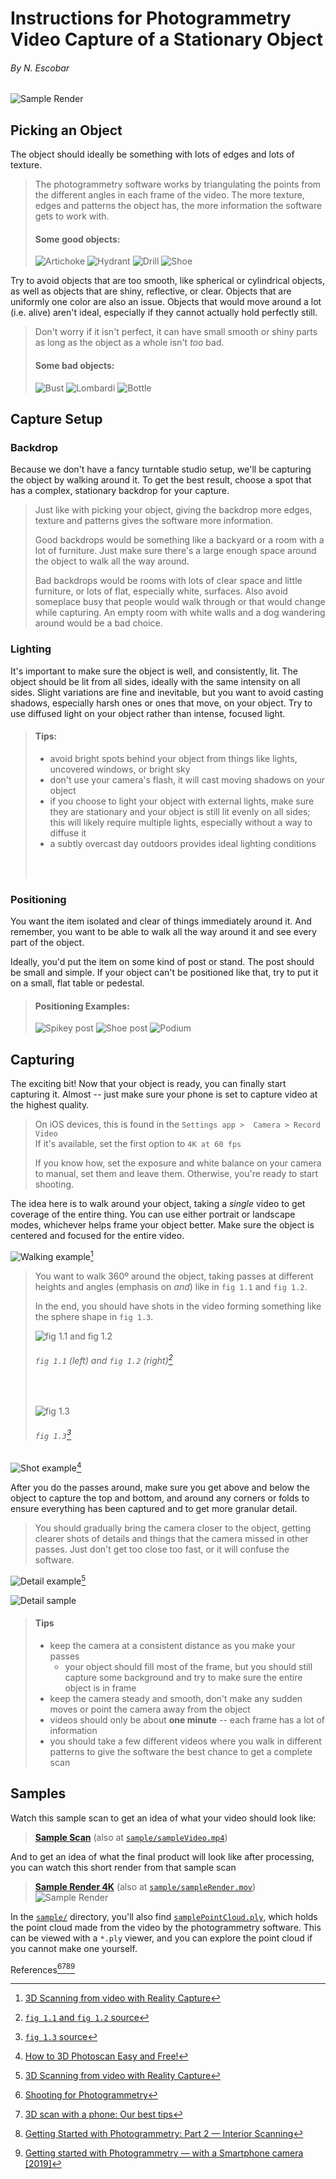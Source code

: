 # Instructions for Photogrammetry Video Capture of a Stationary Object
###### By N. Escobar

![Sample Render](../img/sampleRender.gif)

## Picking an Object
The object should ideally be something with lots of edges 
and lots of texture.

> The photogrammetry software works by triangulating the 
> points from the different angles in each frame of the 
> video. The more texture, edges and patterns the object 
> has, the more information the software gets to work with.
>
> #### Some good objects:
> 
> ![Artichoke](../img/artichoke.png)
> ![Hydrant](../img/hydrant.png)
> ![Drill](../img/drill.png)
> ![Shoe](../img/shoe1.jpeg)

Try to avoid objects that are too smooth, like spherical 
or cylindrical objects, as well as objects that are
shiny, reflective, or clear. Objects that are uniformly 
one color are also an issue. Objects that would move 
around a lot (i.e. alive) aren't ideal, especially if they
cannot actually hold perfectly still.

> Don't worry if it isn't perfect, it can have small smooth 
> or shiny parts as long as the object as a whole isn't 
> *too* bad.
>
> #### Some bad objects:
> 
> ![Bust](../img/bust.png)
> ![Lombardi](../img/lombardi.jpg)
> ![Bottle](../img/bottle.jpeg)

## Capture Setup

### Backdrop

Because we don't have a fancy turntable studio setup, we'll
be capturing the object by walking around it. To get the best
result, choose a spot that has a complex, stationary 
backdrop for your capture.

> Just like with picking your object, giving the backdrop
> more edges, texture and patterns gives the software more 
> information.
> 
> Good backdrops would be something like a backyard or a
> room with a lot of furniture. Just make sure there's a
> large enough space around the object to walk all the way
> around.
> 
> Bad backdrops would be rooms with lots of clear space and
> little furniture, or lots of flat, especially white, surfaces. 
> Also avoid someplace busy that people would walk through or 
> that would change while capturing. An empty room with white 
> walls and a dog wandering around would be a bad choice.

### Lighting

It's important to make sure the object is well, and 
consistently, lit. The object should be lit from all sides,
ideally with the same intensity on all sides. Slight
variations are fine and inevitable, but you want to avoid
casting shadows, especially harsh ones or ones that move, 
on your object. Try to use diffused light on your object
rather than intense, focused light.

> #### Tips:
> - avoid bright spots behind your object from things like
lights, uncovered windows, or bright sky
> - don't use your camera's flash, it will cast moving shadows
on your object
> - if you choose to light your object with external lights, 
make sure they are stationary and your object is still lit 
evenly on all sides; this will likely  require multiple lights,
especially without a way to diffuse it
> - a subtly overcast day outdoors provides ideal lighting 
conditions
> <br/>
> <br/>

### Positioning
You want the item isolated and clear of things immediately
around it. And remember, you want to be able to walk all the 
way around it and see every part of the object.

Ideally, you'd put the item on some kind of post or stand. 
The post should be small and simple. If your object can't be 
positioned like that, try to put it on a small, flat table or
pedestal.

> #### Positioning Examples:
> 
> ![Spikey post](../img/spikyPost.png)
> ![Shoe post](../img/shoe2.jpeg)
> ![Podium](../img/podium.jpeg)

## Capturing

The exciting bit! Now that your object is ready, you can
finally start capturing it. Almost -- just make sure your
phone is set to capture video at the highest quality.

> On iOS devices, this is found in the `Settings app > 
> Camera > Record Video`\
> If it's available, set the first option to `4K at 60 fps`
> 
> If you know how, set the exposure and white balance on your
> camera to manual, set them and leave them. Otherwise, you're 
> ready to start shooting.

The idea here is to walk around your object, taking a *single* 
video to get coverage of the entire thing. You can use either
portrait or landscape modes, whichever helps frame your object
better. Make sure the object is centered and focused for the
entire video.

![Walking example](../img/walking.gif)[^1]

> You want to walk 360º around the object, taking passes at 
> different heights and angles (emphasis on *and*) like in
> `fig 1.1` and `fig 1.2`.
> 
> In the end, you should have shots in the video forming 
> something like the sphere shape in `fig 1.3`.
> 
> ![fig 1.1 and fig 1.2](../img/cameraExample1.jpg)
> ###### `fig 1.1` *(left)* and `fig 1.2` *(right)*[^alpha]
>
> <br/>
>
> ![fig 1.3](../img/cameraExample2.jpg)
> ###### `fig 1.3`[^beta]

![Shot example](../img/stumpVid.gif)[^2]

After you do the passes around, make sure you get above and below the 
object to capture the top and bottom, and around any corners or folds
to ensure everything has been captured and to get more granular detail.

> You should gradually bring the camera closer to the object, getting
> clearer shots of details and things that the camera missed in other 
> passes. Just don't get too close too fast, or it will confuse the 
> software.

![Detail example](../img/view.gif)[^1]

![Detail sample](../img/detailSample.gif)


> #### Tips
> - keep the camera at a consistent distance as you make your passes
>   - your object should fill most of the frame, but you should still 
      capture some background and  try to make sure the entire object 
      is in frame
> - keep the camera steady and smooth, don't make any sudden moves or
>   point the camera away from the object
> - videos should only be about **one minute** -- each frame has a lot of 
    information
> - you should take a few different videos where you walk in different 
    patterns to give the software the best chance to get a complete
    scan

## Samples

Watch this sample scan to get an idea of what your video should look like:

> [**Sample Scan**](https://player.vimeo.com/video/628471220?h=8254701244) (also at [`sample/sampleVideo.mp4`](https://github.com/nickesc/PhotogrammetryVideoInstructions/blob/main/sample/sampleVideo.mp4))

And to get an idea of what the final product will look like after processing,
you can watch this short render from that sample scan

> [**Sample Render 4K**](https://player.vimeo.com/video/630037720?h=33217a9381) (also at [`sample/sampleRender.mov`](https://github.com/nickesc/PhotogrammetryVideoInstructions/blob/main/sample/sampleRender.mov))
>![Sample Render](../img/sampleRender.gif)

In the [`sample/`](https://github.com/nickesc/PhotogrammetryVideoInstructions/blob/main/sample) 
directory, you'll also find [`samplePointCloud.ply`](https://github.com/nickesc/PhotogrammetryVideoInstructions/blob/main/sample/samplePointCloud.ply),
which holds the point cloud made from the video by the photogrammetry 
software. This can be viewed with a `*.ply` viewer, and you can explore 
the point cloud if you cannot make one yourself.

References[^a][^b][^c][^d]

[^a]: [Shooting for Photogrammetry](https://www.instructables.com/Shooting-for-Photogrammetry/)
[^b]: [3D scan with a phone: Our best tips](https://www.sculpteo.com/en/3d-learning-hub/best-articles-about-3d-printing/3d-scan-smartphone/)
[^c]: [Getting Started with Photogrammetry: Part 2 — Interior Scanning](https://medium.com/realities-io/getting-started-with-photogrammetry-part-2-f957c9e8d61d)
[^d]: [Getting started with Photogrammetry — with a Smartphone camera \[2019\]](https://medium.com/realities-io/getting-started-with-photogrammetry-d0a6ee40cb72)

[^1]: [3D Scanning from video with Reality Capture](https://www.youtube.com/watch?v=i8AdX6OCvHg)
[^2]: [How to 3D Photoscan Easy and Free!](https://www.youtube.com/watch?v=k4NTf0hMjtY)

[^alpha]: [`fig 1.1` and `fig 1.2` source](https://www.3dscanstore.com/blog/3d-scanning-reflective-objects)
[^beta]: [`fig 1.3` source](https://www.vistable.com/photogrammetry-or-photo-modeling-for-the-digital-factory-model/)

